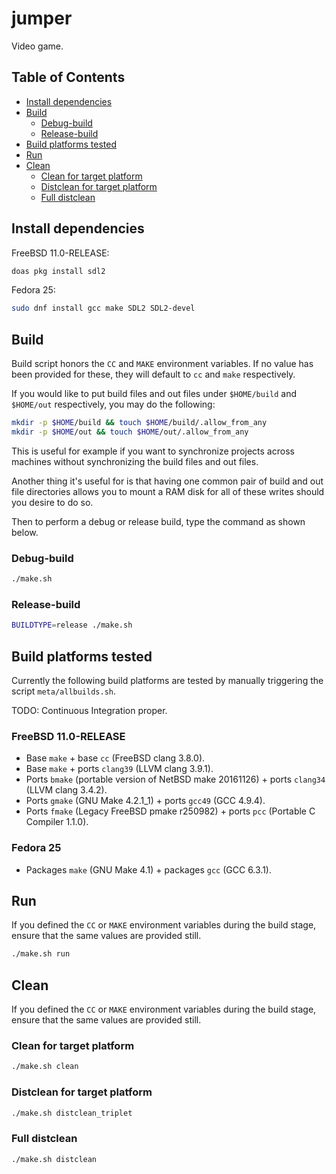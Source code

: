 # jumper

Video game.

## Table of Contents

* [Install dependencies](#install-dependencies)
* [Build](#build)
  - [Debug-build](#debug-build)
  - [Release-build](#release-build)
* [Build platforms tested](#build-platforms-tested)
* [Run](#run)
* [Clean](#clean)
  - [Clean for target platform](#clean-for-target-platform)
  - [Distclean for target platform](#distclean-for-target-platform)
  - [Full distclean](#full-distclean)

## Install dependencies

FreeBSD 11.0-RELEASE:

```bash
doas pkg install sdl2
```

Fedora 25:

```bash
sudo dnf install gcc make SDL2 SDL2-devel
```

## Build

Build script honors the `CC` and `MAKE` environment variables.
If no value has been provided for these, they will default to
`cc` and `make` respectively.

If you would like to put build files and out files under
`$HOME/build` and `$HOME/out` respectively, you may do the
following:

```bash
mkdir -p $HOME/build && touch $HOME/build/.allow_from_any
mkdir -p $HOME/out && touch $HOME/out/.allow_from_any
```

This is useful for example if you want to synchronize projects
across machines without synchronizing the build files and out files.

Another thing it's useful for is that having one common pair of
build and out file directories allows you to mount a RAM disk
for all of these writes should you desire to do so.

Then to perform a debug or release build, type the command as shown below.

### Debug-build

```bash
./make.sh
```

### Release-build

```bash
BUILDTYPE=release ./make.sh
```

## Build platforms tested

Currently the following build platforms are tested by manually
triggering the script `meta/allbuilds.sh`.

TODO: Continuous Integration proper.

### FreeBSD 11.0-RELEASE

* Base `make` + base `cc` (FreeBSD clang 3.8.0).
* Base `make` + ports `clang39` (LLVM clang 3.9.1).
* Ports `bmake` (portable version of NetBSD make 20161126) +
  ports `clang34` (LLVM clang 3.4.2).
* Ports `gmake` (GNU Make 4.2.1\_1) + ports `gcc49` (GCC 4.9.4).
* Ports `fmake` (Legacy FreeBSD pmake r250982) +
  ports `pcc` (Portable C Compiler 1.1.0).

### Fedora 25

* Packages `make` (GNU Make 4.1) + packages `gcc` (GCC 6.3.1).

## Run

If you defined the `CC` or `MAKE` environment variables
during the build stage, ensure that the same values are
provided still.

```bash
./make.sh run
```

## Clean

If you defined the `CC` or `MAKE` environment variables
during the build stage, ensure that the same values are
provided still.

### Clean for target platform

```bash
./make.sh clean
```

### Distclean for target platform

```bash
./make.sh distclean_triplet
```

### Full distclean

```bash
./make.sh distclean
```

